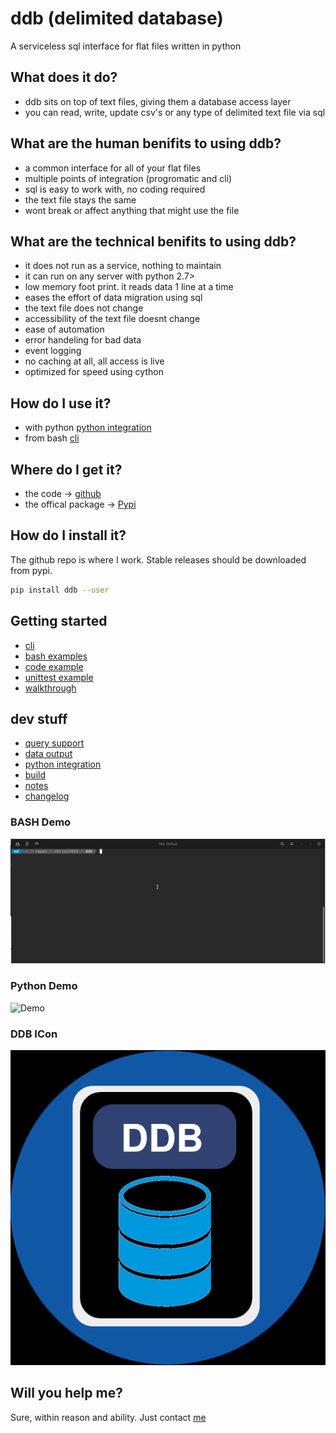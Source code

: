 # ddb (delimited database)

 A serviceless sql interface for flat files written in python


## What does it do?
- ddb sits on top of text files, giving them a database access layer
- you can read, write, update csv's or any type of delimited text file via sql


## What are the human benifits to using ddb?
- a common interface for all of your flat files
- multiple points of integration (progromatic and cli)
- sql is easy to work with, no coding required
- the text file stays the same
- wont break or affect anything that might use the file


## What are the technical benifits to using ddb?
- it does not run as a service, nothing to maintain
- it can run on any server with python 2.7>
- low memory foot print. it reads data 1 line at a time
- eases the effort of data migration using sql
- the text file does not change
- accessibility of the text file doesnt change
- ease of automation
- error handeling for bad data
- event logging
- no caching at all, all access is live
- optimized for speed using cython


## How do I use it?
- with python [python integration](docs/python-integration.md)
- from bash [cli](docs/cli.md)


## Where do I get it?
- the code -> [github](https://github.com/chris17453/ddb)
- the offical package -> [Pypi](https://pypi.org/project/ddb/)


## How do I install it?
The github repo is where I work. Stable releases should be downloaded from pypi.
```bash
pip install ddb --user
```


## Getting started
- [cli](docs/cli.md)
- [bash examples](docs/examples.md)
- [code example](/source/examples/example.py)
- [unittest example](/source/test/test.py)
- [walkthrough](docs/walkthrough.md)


## dev stuff
- [query support](docs/query-support.md)
- [data output](docs/output.md)
- [python integration](docs/python-integration.md)
- [build](docs/build.md)
- [notes](docs/notes.md)
- [changelog](docs/changelog.md)


### BASH Demo
![Demo](https://raw.githubusercontent.com/chris17453/ddb/master/docs/ddb-bash-demo.gif)

### Python Demo
![Demo](https://raw.githubusercontent.com/chris17453/ddb/master/docs/ddb-python-demo.gif)

### DDB ICon
![DDB](https://raw.githubusercontent.com/chris17453/ddb/master/source/resources/ddb-icon.png)

## Will you help me?
Sure, within reason and ability. Just contact [me](mailto:chris174543@gmail.com)
